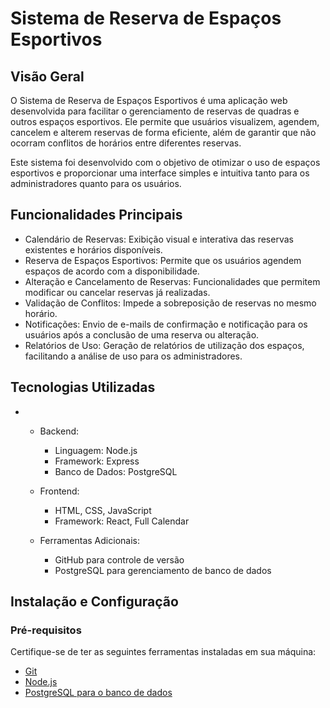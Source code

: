 # Sistema de Reserva de Espaços Esportivos
## Visão Geral

O Sistema de Reserva de Espaços Esportivos é uma aplicação web desenvolvida para facilitar o gerenciamento de reservas de quadras e outros espaços esportivos. Ele permite que usuários visualizem, agendem, cancelem e alterem reservas de forma eficiente, além de garantir que não ocorram conflitos de horários entre diferentes reservas.

Este sistema foi desenvolvido com o objetivo de otimizar o uso de espaços esportivos e proporcionar uma interface simples e intuitiva tanto para os administradores quanto para os usuários.

## Funcionalidades Principais

   * Calendário de Reservas: Exibição visual e interativa das reservas existentes e horários disponíveis.
   * Reserva de Espaços Esportivos: Permite que os usuários agendem espaços de acordo com a disponibilidade.
   * Alteração e Cancelamento de Reservas: Funcionalidades que permitem modificar ou cancelar reservas já realizadas.
   * Validação de Conflitos: Impede a sobreposição de reservas no mesmo horário.
   * Notificações: Envio de e-mails de confirmação e notificação para os usuários após a conclusão de uma reserva ou alteração.
   * Relatórios de Uso: Geração de relatórios de utilização dos espaços, facilitando a análise de uso para os administradores.

## Tecnologias Utilizadas
* 
    * Backend:
        * Linguagem: Node.js
        * Framework: Express
        * Banco de Dados: PostgreSQL

    * Frontend:
        * HTML, CSS, JavaScript
        * Framework: React, Full Calendar

    * Ferramentas Adicionais:
        * GitHub para controle de versão
        * PostgreSQL para gerenciamento de banco de dados

## Instalação e Configuração
### Pré-requisitos

Certifique-se de ter as seguintes ferramentas instaladas em sua máquina:
* [Git](https://git-scm.com/downloads)
* [Node.js](https://nodejs.org/en/download/package-manager)
* [PostgreSQL para o banco de dados](https://www.postgresql.org/)
